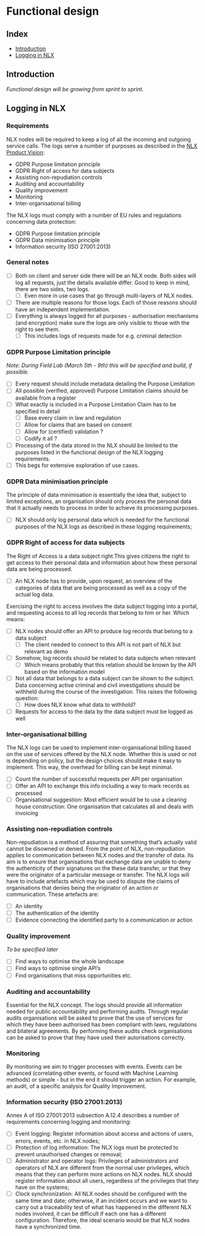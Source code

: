 # Functional design

## Index

* [Introduction](#introduction)
* [Logging in NLX](#logging-in-nlx)

## Introduction

_Functional design will be growing from sprint to sprint._

## Logging in NLX

### Requirements

NLX nodes will be required to keep a log of all the incoming and outgoing service calls. The logs serve a number of purposes as described in the [NLX Product Vision](./docs/content/functional/product-vision.md):
* GDPR Purpose limitation principle
* GDPR Right of access for data subjects
* Assisting non-repudiation controls
* Auditing and accountability
* Quality improvement
* Monitoring
* Inter-organisational billing

The NLX logs must comply with a number of EU rules and regulations concerning data protection:
* GDPR Purpose limitation principle
* GDPR Data minimisation principle
* Information security (ISO 27001:2013)


### General notes
- [ ] Both on client and server side there will be an NLX node. Both sides will log all requests, just the details available differ. Good to keep in mind, there are two sides, two logs.
  - [ ] Even more in use cases that go through multi-layers of NLX nodes.
- [ ] There are multiple reasons for those logs. Each of those reasons should have an independent implementation.
- [ ] Everything is always logged for all purposes - authorisation mechanisms (and encryption) make sure the logs are only visible to those with the right to see them.
  - [ ] This includes logs of requests made for e.g. criminal detection

### GDPR Purpose Limitation principle   

_Note: During Field Lab  (March 5th - 9th) this will be specified and build, if possible._
- [ ] Every request should include metadata detailing the Purpose Limitation
- [ ] All possible (verified, approved) Purpose Limitation claims should be available from a register
- [ ] What exactly is included in a Purpose Limitation Claim has to be specified in detail
  - [ ] Base every claim in law and regulation
  - [ ] Allow for claims that are based on consent
  - [ ] Allow for (certified) validation ?
  - [ ] Codify it all ?
- [ ] Processing of the data stored in the NLX should be limited to the purposes listed in the functional design of the NLX logging requirements.
- [ ] This begs for extensive exploration of use cases.

### GDPR Data minimisation principle   
The principle of data minimisation is essentially the idea that, subject to limited exceptions, an organisation should only process the personal data that it actually needs to process in order to achieve its processing purposes.
- [ ] NLX should only log personal data which is needed for the functional purposes of the NLX logs as described in these logging requirements;

### GDPR Right of access for data subjects
The Right of Access is a data subject right.This gives citizens the right to get access to their personal data and information about how these personal data are being processed.
- [ ] An NLX node has to provide, upon request, an overview of the categories of data that are being processed as well as a copy of the actual log data.

Exercising the right to access involves the data subject logging into a portal, and requesting access to all log records that belong to him or her. Which means:
- [ ] NLX nodes should offer an API to produce log records that belong to a data subject
  - [ ] The client needed to connect to this API is not part of NLX but relevant as demo
- [ ] Somehow, log records should be related to data subjects when relevant
  - [ ] Which means probably that this relation should be known by the API based on the information model
- [ ] Not all data that belongs to a data subject can be shown to the subject. Data concerning active criminal and civil investigations should be withheld during the course of the investigation. This raises the following question:
  - [ ] How does NLX know what data to withhold?
- [ ] Requests for access to the data by the data subject must  be logged as well

### Inter-organisational billing
The NLX logs can be used to implement inter-organisational billing based on the use of services offered by the NLX node. Whether this is used or not is depending on policy, but the design choices should make it easy to implement. This way, the overhead for billing can be kept minimal.
- [ ] Count the number of successful requests per API per organisation
- [ ] Offer an API to exchange this info including a way to mark records as processed
- [ ] Organisational suggestion: Most efficient would be to use a clearing house construction: One organisation that calculates all and deals with invoicing

### Assisting non-repudiation controls
Non-repudiation is a method of assuring that something that’s actually valid cannot be disowned or denied. From the point of NLX, non-repudiation applies to communication between NLX nodes and the transfer of data. Its aim is to ensure that organisations that exchange data are unable to deny the authenticity of their signatures on the these data transfer, or that they were the originator of a particular message or transfer. The NLX logs will have to include artefacts which may be used to dispute the claims of organisations that denies being the originator of an action or communication. These artefacts are:
- [ ] An identity
- [ ] The authentication of the identity
- [ ] Evidence connecting the identified party to a communication or action

### Quality improvement
_To be specified later_
- [ ] Find ways to optimise the whole landscape
- [ ] Find ways to optimise single API’s
- [ ] Find organisations that miss opportunities etc.

### Auditing and accountability
Essential for the NLX concept. The logs should provide all information needed for public accountability and performing audits. Through regular audits organisations will be asked to prove that the use of services for which they have been authorised has been compliant with laws, regulations and bilateral agreements. By performing these audits check organisations can be asked to prove that they have used their autorisations correctly.

### Monitoring
By monitoring we aim to trigger processes with events. Events can be advanced (correlating other events, or found with Machine Learning methods) or simple - but in the end it should trigger an action. For example, an audit, of a specific analysis for Quality Improvement.

### Information security (ISO 27001:2013)
Annex A of ISO 27001:2013 subsection A.12.4 describes a number of requirements concerning logging and monitoring:
- [ ] Event logging: Register information about access and actions of users, errors, events, etc. in NLX nodes;
- [ ] Protection of log information: The NLX logs must be protected to prevent unauthorised changes or removal;
- [ ] Administrator and operator logs: Privileges of administrators and operators of NLX are different from the normal user privileges, which means that they can perform more actions on NLX nodes. NLX should register information about all users, regardless of the privileges that they have on the systems;
- [ ] Clock synchronization: All NLX nodes should be configured with the same time and date; otherwise, if an incident occurs and we want to carry out a traceability test of what has happened in the different NLX nodes involved, it can be difficult if each one has a different configuration. Therefore, the ideal scenario would be that NLX nodes have a synchronized time.
